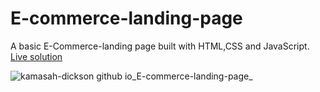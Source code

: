 # E-commerce-landing-page

A basic E-Commerce-landing page built with HTML,CSS and JavaScript.
[Live solution](https://kamasah-dickson.github.io/E-commerce-landing-page/)

![kamasah-dickson github io_E-commerce-landing-page_](https://user-images.githubusercontent.com/86136379/217188152-df6c3b1d-6b71-4445-be06-080c8d321f61.png)

